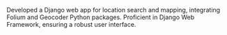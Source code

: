 Developed a Django web app for location search and mapping, integrating Folium and Geocoder Python packages.
Proficient in Django Web Framework, ensuring a robust user interface.
